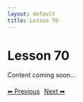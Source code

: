 ```yaml
---
layout: default
title: Lesson 70
---
```


# Lesson 70

Content coming soon...

<div style="margin-top: 20px;">
<a href="/docs/Intermediate/Lessons/lesson_69.md" style="margin-right: 10px;">⬅ Previous</a><a href="/docs/Intermediate/Lessons/lesson_71.md">Next ➡</a>
</div>
